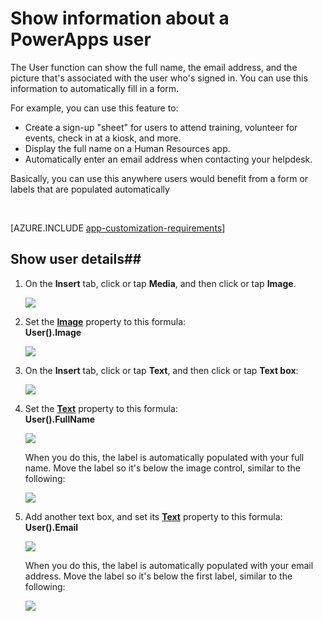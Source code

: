<properties
	pageTitle="Show the current user details or information in PowerApps | Microsoft PowerApps"
	description="Insert the User function to display the name and email address of the signed-in user in PowerApps"
	services=""
	suite="powerapps"
	documentationCenter=""
	authors="lonu"
	manager="anneta"
	editor=""/>

<tags
   ms.service="powerapps"
   ms.devlang="na"
   ms.topic="article"
   ms.tgt_pltfrm="na"
   ms.workload="na"
   ms.date="10/16/2016"
   ms.author="lonu"/>

# Show information about a PowerApps user
The User function can show the full name, the email address, and the picture that's associated with the user who's signed in. You can use this information to automatically fill in a form.

For example, you can use this feature to:

- Create a sign-up "sheet" for users to attend training, volunteer for events, check in at a kiosk, and more.
- Display the full name on a Human Resources app.
- Automatically enter an email address when contacting your helpdesk.

Basically, you can use this anywhere users would benefit from a form or labels that are populated automatically

&nbsp;

[AZURE.INCLUDE [app-customization-requirements](../includes/app-customization-requirements.md)]

## Show user details##
1.	On the **Insert** tab, click or tap **Media**, and then click or tap **Image**.

	![][2]

1. Set the **[Image](controls/properties-visual.md)** property to this formula:
<br>**User().Image**

	![][3]

1. On the **Insert** tab, click or tap **Text**, and then click or tap **Text box**:  

	![][4]

1.	Set the **[Text](controls/properties-core.md)** property to this formula:
<br>**User().FullName**

	![][6]

	When you do this, the label is automatically populated with your full name. Move the label so it's below the image control, similar to the following:

	![][5]

1. Add another text box, and set its **[Text](controls/properties-core.md)** property to this formula:
<br>**User().Email**  

	![][8]

	When you do this, the label is automatically populated with your email address. Move the label so it's below the first label, similar to the following:  

	![][7]

[2]: ./media/show-current-user/insertimage.png
[3]: ./media/show-current-user/imageproperty.png
[4]: ./media/show-current-user/insertlabel.png
[5]: ./media/show-current-user/label.png
[6]: ./media/show-current-user/textproperty.png
[7]: ./media/show-current-user/secondlabel.png
[8]: ./media/show-current-user/email.png
[9]: ./media/show-current-user/preview.png
